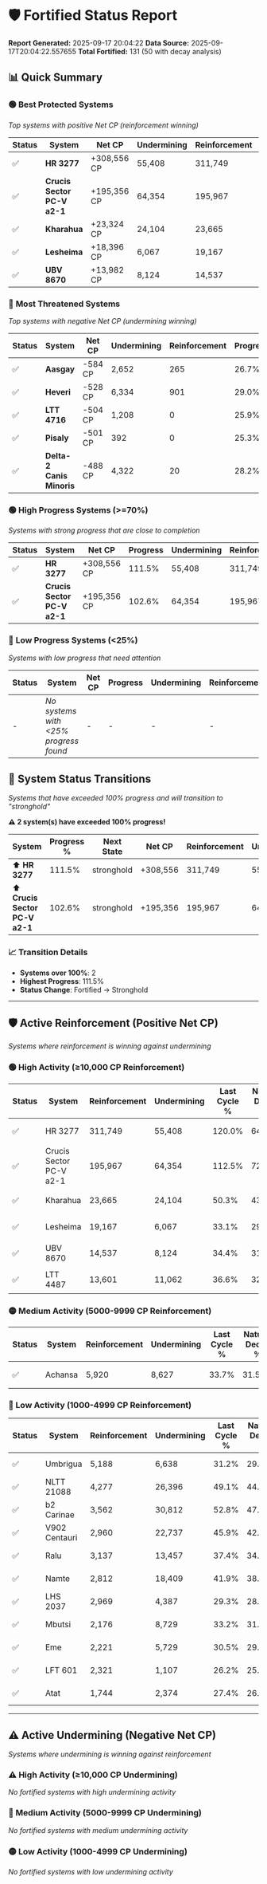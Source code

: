 # 🛡️ Fortified Status Report

**Report Generated:** 2025-09-17 20:04:22
**Data Source:** 2025-09-17T20:04:22.557655
**Total Fortified:** 131 (50 with decay analysis)

## 📊 Quick Summary

### 🟢 **Best Protected Systems**
*Top systems with positive Net CP (reinforcement winning)*

| Status | System | Net CP | Undermining | Reinforcement | Progress |
|--------|--------|--------|-------------|---------------|----------|
| ✅ | **HR 3277** | +308,556 CP | 55,408 | 311,749 | 111.5% |
| ✅ | **Crucis Sector PC-V a2-1** | +195,356 CP | 64,354 | 195,967 | 102.6% |
| ✅ | **Kharahua** | +23,324 CP | 24,104 | 23,665 | 46.6% |
| ✅ | **Lesheima** | +18,396 CP | 6,067 | 19,167 | 32.2% |
| ✅ | **UBV 8670** | +13,982 CP | 8,124 | 14,537 | 33.2% |

### 🔴 **Most Threatened Systems**
*Top systems with negative Net CP (undermining winning)*

| Status | System | Net CP | Undermining | Reinforcement | Progress |
|--------|--------|--------|-------------|---------------|----------|
| ✅ | **Aasgay** | -584 CP | 2,652 | 265 | 26.7% |
| ✅ | **Heveri** | -528 CP | 6,334 | 901 | 29.0% |
| ✅ | **LTT 4716** | -504 CP | 1,208 | 0 | 25.9% |
| ✅ | **Pisaly** | -501 CP | 392 | 0 | 25.3% |
| ✅ | **Delta-2 Canis Minoris** | -488 CP | 4,322 | 20 | 28.2% |

### 🟢 **High Progress Systems (>=70%)**
*Systems with strong progress that are close to completion*

| Status | System | Net CP | Progress | Undermining | Reinforcement |
|--------|--------|--------|----------|-------------|---------------|
| ✅ | **HR 3277** | +308,556 CP | 111.5% | 55,408 | 311,749 |
| ✅ | **Crucis Sector PC-V a2-1** | +195,356 CP | 102.6% | 64,354 | 195,967 |

### 🔴 **Low Progress Systems (<25%)**
*Systems with low progress that need attention*

| Status | System | Net CP | Progress | Undermining | Reinforcement |
|--------|--------|--------|----------|-------------|---------------|
| - | *No systems with <25% progress found* | - | - | - | - |
## 🔄 System Status Transitions  
*Systems that have exceeded 100% progress and will transition to "stronghold"*

**⚠️ 2 system(s) have exceeded 100% progress!**

| System | Progress % | Next State | Net CP | Reinforcement | Undermining | 
|--------|------------|-------------|--------|---------------|-------------|
| ⬆️ **HR 3277** | 111.5% | stronghold | +308,556 | 311,749 | 55,408 |
| ⬆️ **Crucis Sector PC-V a2-1** | 102.6% | stronghold | +195,356 | 195,967 | 64,354 |

### 📈 Transition Details
- **Systems over 100%**: 2
- **Highest Progress**: 111.5%
- **Status Change**: Fortified → Stronghold

---

## 🛡️ Active Reinforcement (Positive Net CP)
*Systems where reinforcement is winning against undermining*

### 🟢 High Activity (≥10,000 CP Reinforcement)

| Status | System | Reinforcement | Undermining | Last Cycle % | Natural Decay % | Current Progress % | Current CP | Net CP | Activity |
|--------|--------|---------------|-------------|--------------|-----------------|-------------------|------------|--------|----------|
| ✅ | HR 3277 | 311,749 | 55,408 | 120.0% | 64.03% | 111.5% | 724,750 | +308,556 | 🟢 High Reinforcement |
| ✅ | Crucis Sector PC-V a2-1 | 195,967 | 64,354 | 112.5% | 72.55% | 102.6% | 666,900 | +195,356 | 🟢 High Reinforcement |
| ✅ | Kharahua | 23,665 | 24,104 | 50.3% | 43.01% | 46.6% | 302,900 | +23,324 | 🟢 High Reinforcement |
| ✅ | Lesheima | 19,167 | 6,067 | 33.1% | 29.37% | 32.2% | 209,300 | +18,396 | 🟢 High Reinforcement |
| ✅ | UBV 8670 | 14,537 | 8,124 | 34.4% | 31.05% | 33.2% | 215,800 | +13,982 | 🟢 High Reinforcement |
| ✅ | LTT 4487 | 13,601 | 11,062 | 36.6% | 32.95% | 34.9% | 226,849 | +12,680 | 🟢 High Reinforcement |

### 🟡 Medium Activity (5000-9999 CP Reinforcement)

| Status | System | Reinforcement | Undermining | Last Cycle % | Natural Decay % | Current Progress % | Current CP | Net CP | Activity |
|--------|--------|---------------|-------------|--------------|-----------------|-------------------|------------|--------|----------|
| ✅ | Achansa | 5,920 | 8,627 | 33.7% | 31.55% | 32.4% | 210,600 | +5,538 | 🟡 Medium Reinforcement |

### 🔴 Low Activity (1000-4999 CP Reinforcement)

| Status | System | Reinforcement | Undermining | Last Cycle % | Natural Decay % | Current Progress % | Current CP | Net CP | Activity |
|--------|--------|---------------|-------------|--------------|-----------------|-------------------|------------|--------|----------|
| ✅ | Umbrigua | 5,188 | 6,638 | 31.2% | 29.57% | 30.2% | 196,300 | +4,113 | 🔵 Low Reinforcement |
| ✅ | NLTT 21088 | 4,277 | 26,396 | 49.1% | 44.45% | 45.0% | 292,500 | +3,588 | 🔵 Low Reinforcement |
| ✅ | b2 Carinae | 3,562 | 30,812 | 52.8% | 47.67% | 48.1% | 312,650 | +2,815 | 🔵 Low Reinforcement |
| ✅ | V902 Centauri | 2,960 | 22,737 | 45.9% | 42.00% | 42.4% | 275,600 | +2,614 | 🔵 Low Reinforcement |
| ✅ | Ralu | 3,137 | 13,457 | 37.4% | 34.92% | 35.3% | 229,450 | +2,486 | 🔵 Low Reinforcement |
| ✅ | Namte | 2,812 | 18,409 | 41.9% | 38.73% | 39.1% | 254,150 | +2,376 | 🔵 Low Reinforcement |
| ✅ | LHS 2037 | 2,969 | 4,387 | 29.3% | 28.24% | 28.6% | 185,900 | +2,347 | 🔵 Low Reinforcement |
| ✅ | Mbutsi | 2,176 | 8,729 | 33.2% | 31.62% | 31.9% | 207,350 | +1,794 | 🔵 Low Reinforcement |
| ✅ | Eme | 2,221 | 5,729 | 30.5% | 29.33% | 29.6% | 192,400 | +1,738 | 🔵 Low Reinforcement |
| ✅ | LFT 601 | 2,321 | 1,107 | 26.2% | 25.75% | 26.0% | 169,000 | +1,612 | 🔵 Low Reinforcement |
| ✅ | Atat | 1,744 | 2,374 | 27.4% | 26.81% | 27.0% | 175,500 | +1,207 | 🔵 Low Reinforcement |


---

## ⚠️ Active Undermining (Negative Net CP)
*Systems where undermining is winning against reinforcement*

### ⚠️ High Activity (≥10,000 CP Undermining)

*No fortified systems with high undermining activity*

### 🔶 Medium Activity (5000-9999 CP Undermining)

*No fortified systems with medium undermining activity*

### 🟡 Low Activity (1000-4999 CP Undermining)

*No fortified systems with low undermining activity*
